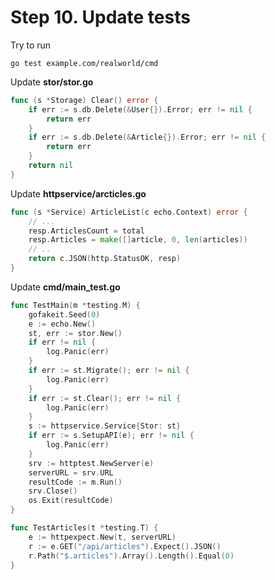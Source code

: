 # Step 10. Update tests

Try to run

```shell script
go test example.com/realworld/cmd
```

Update **stor/stor.go**

```go
func (s *Storage) Clear() error {
	if err := s.db.Delete(&User{}).Error; err != nil {
		return err
	}
	if err := s.db.Delete(&Article{}).Error; err != nil {
		return err
	}
	return nil
}
```


Update **httpservice/arcticles.go**

```go
func (s *Service) ArticleList(c echo.Context) error {
	// ...
	resp.ArticlesCount = total
	resp.Articles = make([]article, 0, len(articles))
	// ..
	return c.JSON(http.StatusOK, resp)
}
```


Update **cmd/main_test.go**

```go
func TestMain(m *testing.M) {
	gofakeit.Seed(0)
	e := echo.New()
	st, err := stor.New()
	if err != nil {
		log.Panic(err)
	}
	if err := st.Migrate(); err != nil {
		log.Panic(err)
	}
	if err := st.Clear(); err != nil {
		log.Panic(err)
	}
	s := httpservice.Service{Stor: st}
	if err := s.SetupAPI(e); err != nil {
		log.Panic(err)
	}
	srv := httptest.NewServer(e)
	serverURL = srv.URL
	resultCode := m.Run()
	srv.Close()
	os.Exit(resultCode)
}

func TestArticles(t *testing.T) {
	e := httpexpect.New(t, serverURL)
	r := e.GET("/api/articles").Expect().JSON()
	r.Path("$.articles").Array().Length().Equal(0)
}

```